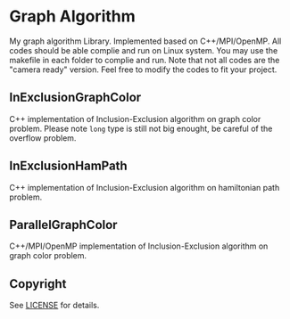 # Graph Algorithm
My graph algorithm Library. Implemented based on C++/MPI/OpenMP. All codes should be able complie and run on Linux system. You may use the makefile in each folder to complie and run. Note that not all codes are the "camera ready" version. Feel free to modify the codes to fit your project.

## InExclusionGraphColor
C++ implementation of Inclusion-Exclusion algorithm on graph color problem. Please note ```long``` type is still not big enought, be careful of the overflow problem.

## InExclusionHamPath
C++ implementation of Inclusion-Exclusion algorithm on hamiltonian path problem.

## ParallelGraphColor
C++/MPI/OpenMP implementation of Inclusion-Exclusion algorithm on graph color problem.

## Copyright
See [LICENSE](LICENSE) for details.
